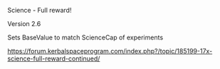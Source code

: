 Science - Full reward!

Version 2.6

Sets BaseValue to match ScienceCap of experiments

https://forum.kerbalspaceprogram.com/index.php?/topic/185199-17x-science-full-reward-continued/
